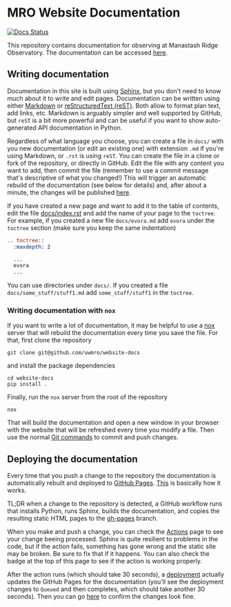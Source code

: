 # MRO Website Documentation

[![Docs Status](https://github.com/UWMRO/website-docs/actions/workflows/docs.yml/badge.svg)](https://github.com/UWMRO/website-docs/actions/workflows/docs.yml)

This repository contains documentation for observing at Manastash Ridge Observatory. The documentation can be accessed [here](https://uwmro.github.io/website-docs/index.html).

## Writing documentation

Documentation in this site is built using [Sphinx](https://www.sphinx-doc.org/en/master/), but you don't need to know much about it to write and edit pages. Documentation can be written using either [Markdown](https://www.markdownguide.org) or [reStructuredText (reST)](https://www.sphinx-doc.org/en/master/usage/restructuredtext/basics.html). Both allow to format plan text, add links, etc. Markdown is arguably simpler and well supported by GitHub, but `reST` is a bit more powerful and can be useful if you want to show auto-generated API documentation in Python.

Regardless of what language you choose, you can create a file in `docs/` with you new documentation (or edit an existing one) with extension `.md` if you're using Markdown, or `.rst` is using `reST`. You can create the file in a clone or fork of the repository, or directly in GitHub. Edit the file with any content you want to add, then commit the file (remember to use a commit message that's descriptive of what you changed!) This will trigger an automatic rebuild of the documentation (see below for details) and, after about a minute, the changes will be published [here](https://uwmro.github.io/website-docs/index.html).

If you have created a new page and want to add it to the table of contents, edit the file [docs/index.rst](https://github.com/UWMRO/website-docs/blob/main/docs/index.rst) and add the name of your page to the `toctree`. For example, if you created a new file `docs/evora.md` add `evora` under the `toctree` section (make sure you keep the same indentation)

```rst
.. toctree::
  :maxdepth: 2

  ...
  evora
  ...
```

You can use directories under `docs/`. If you created a file `docs/some_stuff/stuff1.md` add `some_stuff/stuff1` in the `toctree`.

### Writing documentation with `nox`

If you want to write a lot of documentation, it may be helpful to use a [nox](https://nox.thea.codes/en/stable/) server that will rebuild the documentation every time you save the file. For that, first clone the repository

```console
git clone git@github.com/uwmro/website-docs
```

and install the package dependencies

```console
cd website-docs
pip install .
```

Finally, run the `nox` server from the root of the repository

```console
nox
```

That will build the documentation and open a new window in your browser with the website that will be refreshed every time you modify a file. Then use the normal [Git commands](https://education.github.com/git-cheat-sheet-education.pdf) to commit and push changes.

## Deploying the documentation

Every time that you push a change to the repository the documentation is automatically rebuilt and deployed to [GitHub Pages](https://pages.github.com). [This](https://coderefinery.github.io/documentation/gh_workflow/) is basically how it works.

TL;DR when a change to the repository is detected, a GitHub workflow runs that installs Python, runs Sphinx, builds the documentation, and copies the resulting static HTML pages to the [gh-pages](https://github.com/UWMRO/website-docs/tree/gh-pages) branch.

When you make and push a change, you can check the [Actions](https://github.com/UWMRO/website-docs/actions) page to see your change beeing processed. Sphinx is quite resilient to problems in the code, but if the action fails, something has gone wrong and the static site may be broken. Be sure to fix that if it happens. You can also check the badge at the top of this page to see if the action is working properly.

After the action runs (which should take 30 seconds), a [deployment](https://github.com/UWMRO/website-docs/actions) actually updates the GitHub Pages for the documentation (you'll see the deployment changes to `Queued` and then completes, which should take another 30 seconds). Then you can go [here](https://uwmro.github.io/website-docs/index.html) to confirm the changes look fine.
